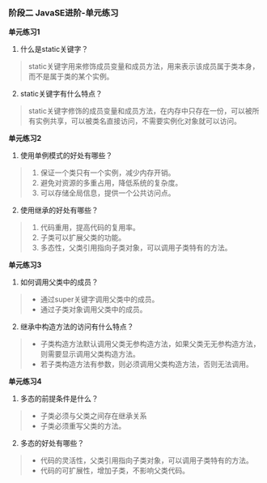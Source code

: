 ### 阶段二 JavaSE进阶-单元练习
**单元练习1**
1. 什么是static关键字？
> static关键字用来修饰成员变量和成员方法，用来表示该成员属于类本身，而不是属于类的某个实例。
2. static关键字有什么特点？
> static关键字修饰的成员变量和成员方法，在内存中只存在一份，可以被所有实例共享，可以被类名直接访问，不需要实例化对象就可以访问。

**单元练习2**
1. 使用单例模式的好处有哪些？
> 1. 保证一个类只有一个实例，减少内存开销。
> 2. 避免对资源的多重占用，降低系统的复杂度。
> 3. 可以存储全局信息，提供一个公共访问点。
2. 使用继承的好处有哪些？
> 1. 代码重用，提高代码的复用率。
> 2. 子类可以扩展父类的功能。
> 3. 多态性，父类引用指向子类对象，可以调用子类特有的方法。

**单元练习3**
1. 如何调用父类中的成员？
> - 通过super关键字调用父类中的成员。
> - 通过子类对象调用父类中的成员。
2. 继承中构造方法的访问有什么特点？
> - 子类构造方法默认调用父类无参构造方法，如果父类无无参构造方法，则需要显示调用父类构造方法。
> - 若子类构造方法有参数，则必须调用父类构造方法，否则无法调用。

**单元练习4**
1. 多态的前提条件是什么？
> - 子类必须与父类之间存在继承关系
> - 子类必须重写父类的方法。
2. 多态的好处有哪些？
> - 代码的灵活性，父类引用指向子类对象，可以调用子类特有的方法。
> - 代码的可扩展性，增加子类，不影响父类代码。